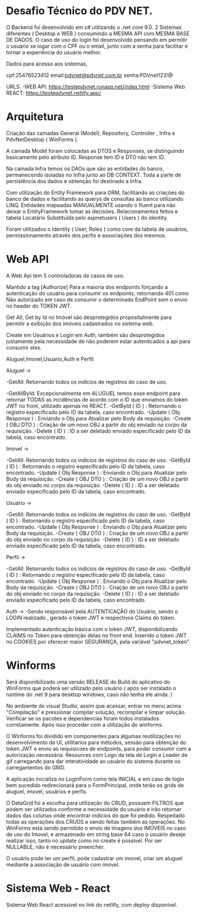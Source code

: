 # Desafio Técnico do PDV NET.

O Backend foi desenvolvido em c# utilizando o .net core 9.0. 2 Sistemas diferentes ( Desktop e WEB ) consumindo a MESMA API com MESMA BASE DE DADOS. O caso de uso do login foi desenvolvido pensando em permitir o usuário se logar com o CPF ou o email, junto com a senha para facilitar e tornar a experiência do usuário melhor.

Dados para acesso aos sistemas,

cpf:25476523412
email:pdvnet@pdvnet.com.br
senha:PDVnet123!@

URLS:
-WEB API: https://testepdvnet.runasp.net/index.html
-Sistema Web REACT: https://testepdvnet.netlify.app/

# Arquitetura
Criação das camadas General (Model), Repository, Controller , Infra e PdvNetDesktop ( WinForms ).

A camada Model foram colocadas as DTOS e Responses, se distinguindo basicamente pelo atributo ID.
Response tem ID e DTO não tem ID.

Na camada Infra temos os DAOs que são as entidades do banco, permanecendo isoladas no Infra junto ao DB CONTEXT. Toda a parte de persistência dos dados e obtenção foi destinado a Infra.

Com utilização do Entity Framework para ORM, facilitando as criações do banco de dados e facilitando as querys de consultas ao banco utilizando LINQ. Entidades mapeadas MANUALMENTE usando o fluent para não deixar o EntityFramework tomar as decisões. Relacionamentos feitos e tabela Locatário Substituída pelo aspnetusers ( Users ) do identity.

Foram utilizados o Identity ( User, Roles ) como core da tabela de usuários, permissionamento através dos perfis e associações dos mesmos.

# Web API

A Web Api tem 5 controladoras de casos de uso.

Mantido a tag \[Authorize] Para a maioria dos endpoints forçando a autenticação do usuário para consumir os endpoints, retornando 401 como Não autorizado em caso de consumir o determinado EndPoint sem o envio no header do TOKEN JWT.

Get All, Get by Id no Imóvel são desprotegidos propositalmente para permitir a exibição dos imóveis cadastrados no sistema web.

Create em Usuários e Login em Auth, também são desprotegidos justamente pela necessidade de não poderem estar autenticados a api para consumir eles.

Aluguel,Imovel,Usuario,Auth e Perfil

Aluguel -> 

-GetAll: Retornando todos os indícios de registros do caso de uso.

-GetAllById: Excepcionalmente em ALUGUEL temos esse endpoint para retornar TODAS as incidências de acordo com o ID que enviamos do token JWT no front, utilizado apenas no REACT.
-GetById ( ID ) : Retornando o registro especificado pelo ID da tabela, caso encontrado.
-Update ( Obj Response ) : Enviando o Obj para Atualizar pelo Body da requisição.
-Create ( OBJ DTO ) : Criação de um novo OBJ a partir do obj enviado no corpo da requisição.
-Delete ( ID ) : ID a ser deletado enviado especificado pelo ID da tabela, caso encontrado.

Imovel ->

-GetAll: Retornando todos os indícios de registros do caso de uso.
-GetById ( ID ) : Retornando o registro especificado pelo ID da tabela, caso encontrado.
-Update ( Obj Response ) : Enviando o Obj para Atualizar pelo Body da requisição.
-Create ( OBJ DTO ) : Criação de um novo OBJ a partir do obj enviado no corpo da requisição.
-Delete ( ID ) : ID a ser deletado enviado especificado pelo ID da tabela, caso encontrado.

Usuário ->

-GetAll: Retornando todos os indícios de registros do caso de uso.
-GetById ( ID ) : Retornando o registro especificado pelo ID da tabela, caso encontrado.
-Update ( Obj Response ) : Enviando o Obj para Atualizar pelo Body da requisição.
-Create ( OBJ DTO ) : Criação de um novo OBJ a partir do obj enviado no corpo da requisição.
-Delete ( ID ) : ID a ser deletado enviado especificado pelo ID da tabela, caso encontrado.

Perfil ->

-GetAll: Retornando todos os indícios de registros do caso de uso.
-GetById ( ID ) : Retornando o registro especificado pelo ID da tabela, caso encontrado.
-Update ( Obj Response ) : Enviando o Obj para Atualizar pelo Body da requisição.
-Create ( OBJ DTO ) : Criação de um novo OBJ a partir do obj enviado no corpo da requisição.
-Delete ( ID ) : ID a ser deletado enviado especificado pelo ID da tabela, caso encontrado.

Auth -> 
-Sendo responsável pela AUTENTICAÇÃO do Usuário, sendo o LOGIN realizado , gerado o token JWT e respectivos Claims do token.


Implementado autenticação básica com o token JWT, disponibilizando CLAIMS no Token para obtenção delas no front end. Inserido o token JWT no COOKIES por oferecer maior SEGURANÇA, pela variável "pdvnet\_token"


# Winforms

Será disponibilizado uma versão RELEASE do Build do aplicativo do WinForms que poderá ser utilizado pelo usuário ( após ser instalado o runtime do .net 9 para desktop windows, caso não tenha ele ainda. )

No ambiente do visual Studio, assim que acessar, entrar no menu acima "Compilação" e pressionar compilar solução, recompilar e limpar solução. Verificar se os pacotes e dependencias foram todos instalados corretamente. Após isso proceder com a utilização do winforms.

O Winforms foi dividido em componentes para algumas reutilizações no desenvolvimento da UI, utilitarios para métodos, sessão para obtenção do token JWT e envio as requisicoes de endpoints, para poder consumir com a autorização necessária. Resources com Logo da tela de Login e Loader de gif carregando para dar interatividade ao usuário do sistema durante os carregamentos do GRID.

A aplicação inicializa no LoginForm como tela INICIAL e em caso de login bem sucedido redirecionará para o FormPrincipal, onde terão os grids de aluguel, imovel, usuários e perfis.

O DataGrid foi a escolha para utilização do CRUD, possuem FILTROS que podem ser utilizados conforme a necessidade do usuário e irão retornar dados das colunas onde encontrar indícios do que foi pedido. Respeitado todas as operações dos CRUDS e sendo feitas também as operações. No WinForms está sendo permitido o envio de imagens dos IMOVEIS no caso de uso do Imovel, e armazenado em string base 64 caso o usuário deseje realizar isso, tanto no update como no create é possível. Por ser NULLABLE, não é necessário preencher.

O usuário pode ter um perfil, pode cadastrar um imovel, criar um aluguel mediante a associação de usuário com imovel.

# Sistema Web - React

Sistema Web React acessível no link do netlify, com deploy disponível. 
